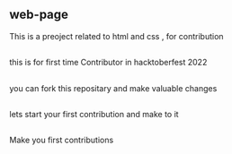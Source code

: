## web-page

This is a preoject related to html and css , for contribution

##
this is for first time Contributor in hacktoberfest 2022
##
you  can fork this repositary and make valuable changes

##
lets start your first contribution and make to it

##
Make you first contributions

